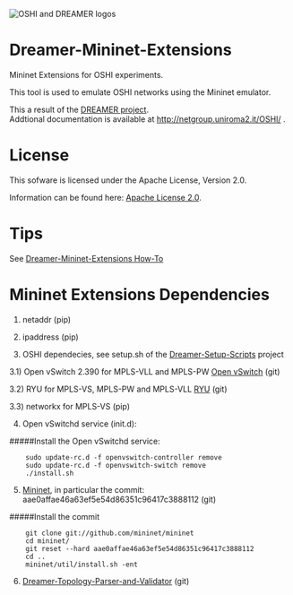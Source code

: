 ![OSHI and DREAMER logos](http://netgroup.uniroma2.it/twiki/pub/Oshi/WebHome/dreamer-oshi-logo-github-2.png "http://netgroup.uniroma2.it/OSHI")

Dreamer-Mininet-Extensions
==========================

Mininet Extensions for OSHI experiments.

This tool is used to emulate OSHI networks using the Mininet emulator.

This a result of the [DREAMER project](http://netgroup.uniroma2.it/DREAMER/).  
Addtional documentation is available at http://netgroup.uniroma2.it/OSHI/ .


License
=======

This sofware is licensed under the Apache License, Version 2.0.

Information can be found here:
 [Apache License 2.0](http://www.apache.org/licenses/LICENSE-2.0).

Tips
==============

See [Dreamer-Mininet-Extensions How-To](http://netgroup.uniroma2.it/twiki/bin/view/Oshi/OshiExperimentsHowto#MininetExtensions)

Mininet Extensions Dependencies
=============================

1) netaddr (pip)

2) ipaddress (pip)

3) OSHI dependecies, see setup.sh of the [Dreamer-Setup-Scripts](https://github.com/netgroup/Dreamer-Setup-Scripts) project

3.1) Open vSwitch 2.390 for MPLS-VLL and MPLS-PW [Open vSwitch](https://github.com/openvswitch/ovs) (git)

3.2) RYU for MPLS-VS, MPLS-PW and MPLS-VLL [RYU](https://github.com/osrg/ryu) (git)

3.3) networkx for MPLS-VS (pip)

4) Open vSwitchd service (init.d):

#####Install the Open vSwitchd service:

		sudo update-rc.d -f openvswitch-controller remove
		sudo update-rc.d -f openvswitch-switch remove
		./install.sh

5) [Mininet](http://mininet.org), in particular the commit: aae0affae46a63ef5e54d86351c96417c3888112 (git)

#####Install the commit

		git clone git://github.com/mininet/mininet
		cd mininet/
		git reset --hard aae0affae46a63ef5e54d86351c96417c3888112
		cd ..
		mininet/util/install.sh -ent

6) [Dreamer-Topology-Parser-and-Validator](https://github.com/netgroup/Dreamer-Topology-Parser-and-Validator) (git)
